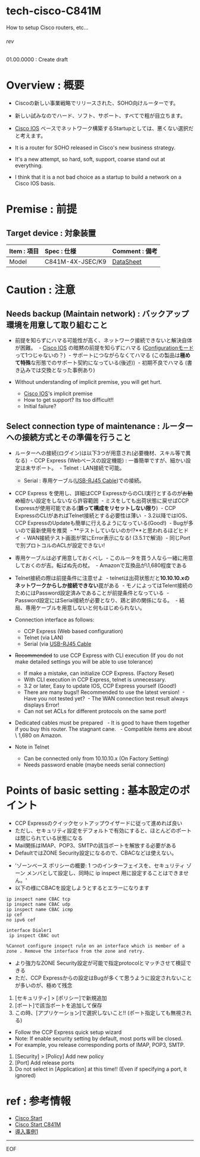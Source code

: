 # tech-cisco-C841M
How to setup Cisco routers, etc...

###### rev
01.00.0000 : Create draft


# Overview : 概要
+ Ciscoの新しい事業戦略でリリースされた、SOHO向けルーターです。
+ 新しい試みなのでハード、ソフト、サポート、すべてで粗が目立ちます。
+ [Cisco IOS] ベースでネットワーク構築するStartupとしては、悪くない選択だと考えます。

+ It is a router for SOHO released in Cisco's new business strategy.
+ It's a new attempt, so hard, soft, support, coarse stand out at everything.
+ I think that it is a not bad choice as a startup to build a network on a Cisco IOS basis.

[Cisco IOS]: https://ja.wikipedia.org/wiki/Cisco_IOS "Cisco Internetwork Operating System"


# Premise : 前提
## Target device : 対象装置
| Item : 項目 | Spec : 仕様       | Comment : 備考 |
|:------------|:-----------------|:---------------|
| Model       | C841M-4X-JSEC/K9 | [DataSheet]    |

[DataSheet]: http://www.cisco.com/web/JP/product/hs/routers/c800isr/prodlit/pdf/data_sheet_c78-732678.pdf "C841M-4X-JSEC/K9 Data Sheet"


# Caution : 注意
## Needs backup (Maintain network) : バックアップ環境を用意して取り組むこと
+ 前提を知らずにハマる可能性が高く、ネットワーク接続できないと解決自体が困難。
  - [Cisco IOS] の暗黙の前提を知らずにハマる ([Configurationモード]って1つじゃないの？)
  - サポートにつながらなくてハマる (この製品は**極めて特殊**な形態でのサポート契約になっている(後述))
  - 初期不良でハマる (書き込みでは交換となった事例あり)

+ Without understanding of implicit premise, you will get hurt.
  - [Cisco IOS]'s implicit premise
  - How to get support? Its too difficult!!
  - Initial failure?
 
## Select connection type of maintenance : ルーターへの接続方式とその準備を行うこと
+ ルーターへの接続(ログイン)は以下3つが用意され(必要機材、スキル等で異なる)
  - CCP Express (Webベースの設定機能) : 一番簡単ですが、細かい設定は未サポート。
  - Telnet : LAN接続で可能。
  - Serial : 専用ケーブル([USB-RJ45 Cable])での接続。

+ CCP Express を使用し、詳細はCCP ExpressからのCLI実行とするのが~~お勧め~~細かい設定をしないなら許容範囲
  - ミスをしても出荷状態に戻せばCCP Expressが使用可能である(**誤って構成をリセットしない限り**)
  - CCP ExpressのCLIがあればTelnet接続とする必要性は薄い
  - 3.2以降ではIOS、CCP ExpressのUpdateも簡単に行えるようになっている(Good!)
  - Bugが多いので最新使用を推奨
  - **テストしていないのか!?**と思われるほどヒドイ
  - WAN接続テスト画面が常にError表示になる! (3.5.1で解消)
  - 同じPortで別プロトコルのACLが設定できない!

+ 専用ケーブルは必ず用意しておくべし
  - このルータを買う人なら一緒に用意しておくのが吉。転ばぬ先の杖。
  - Amazonで互換品が\1,680程度である

+ Telnet接続の際は前提条件に注意せよ
  - telnetは出荷状態だと**10.10.10.xのネットワークからしか接続できない**罠がある
  - モノによってはTelent接続のためにはPassword設定済みであることが前提条件となっている
  - Password設定にはSerial接続が必要となり、鶏と卵の関係になる。
  - 結局、専用ケーブルを用意しないと何もはじめられない。

+ Connection interface as follows:
  - CCP Express (Web based configuration)
  - Telnet (via LAN)
  - Serial (via [USB-RJ45 Cable]

+ ~~Recommended~~ to use CCP Express with CLI execution (If you do not make detailed settings you will be able to use tolerance)
  - If make a mistake, can initialize CCP Express. (Factory Reset)
  - With CLI execution in CCP Express, telnet is unnecessary.
  - 3.2 or later, Easy to update IOS, CCP Express yourself (Good!)
  - There are many bugs!! Recommended to use the latest version!
  - Have you not tested yet?
  - The WAN connection test result always displays Error!
  - Can not set ACLs for different protocols on the same port!

+ Dedicated cables must be prepared
  - It is good to have them together if you buy this router. The stagnant cane.
  - Compatible items are about \ 1,680 on Amazon.

+ Note in Telnet
  - Can be connected only from 10.10.10.x (On Factory Setting)
  - Needs password enable (maybe needs serial connection)

[Configurationモード]: http://www.infraexpert.com/study/ciscoios1.html "Mode of IOS"
[USB-RJ45 Cable]: https://www.amazon.co.jp/CISCO%E4%BA%92%E6%8F%9B%E3%82%B1%E3%83%BC%E3%83%96%E3%83%AB-FTDI-chipset-USB-RJ45-%E3%82%B3%E3%83%B3%E3%82%BD%E3%83%BC%E3%83%AB%E3%82%B1%E3%83%BC%E3%83%96%E3%83%AB/dp/B00JPFOTOY/ref=sr_1_1?s=computers&ie=UTF8&qid=1489781124&sr=1-1&keywords=Lontion+Industrial


# Points of basic setting : 基本設定のポイント
+ CCP Expressのクイックセットアップウイザードに従って進めれば良い
+ ただし、セキュリティ設定をデフォルトで有効にすると、ほとんどのポートは閉じられている状態になる
+ Mail関係はIMAP、POP3、SMTPの該当ポートを解放する必要がある
+ DefaultではZONE Security設定になるので、CBACなどは使えない。
 - 'ゾーンベース ポリシーの概要: 1 つのインターフェイスを、セキュリティ ゾーン メンバとして設定し、同時に ip inspect 用に設定することはできません。'
 - 以下の様にCBACを設定しようとするとエラーになります
```
ip inspect name CBAC tcp
ip inspect name CBAC udp
ip inspect name CBAC icmp
ip cef    
no ipv6 cef

interface Dialer1
 ip inspect CBAC out

%Cannot configure inspect rule on an interface which is member of a zone . Remove the interface from the zone and retry.
```
 - より強力なZONE Security設定が可能で指定protocolとマッチさせて検証できる
 - ただ、CCP Expressからの設定はBugが多くて思うように設定されないことが多いのが、極めて残念

[ZONE Security]: https://www.cisco.com/c/ja_jp/support/docs/security/ios-firewall/98628-zone-design-guide.html

1. [セキュリティ] > [ポリシー]で新規追加
1. [ポート]で該当ポートを追加して保存
1. この時、[アプリケーション]で選択しないこと!! (ポート指定しても無視される)

+ Follow the CCP Express quick setup wizard
+ Note: If enable security setting by default, most ports will be closed.
+ For example, you release corresponding ports of IMAP, POP3, SMTP.

1. [Security] > [Policy] Add new policy
1. [Port] Add release ports
1. Do not select in [Application] at this time!! (Even if specifying a port, it ignored)

# ref : 参考情報
+ [Cisco Start]
+ [Cisco Start C841M]
+ [導入事例1]

[Cisco Start]: http://www.cisco.com/c/m/ja_jp/solutions/cisco-start/index.html
[Cisco Start C841M]: http://www.cisco.com/c/m/ja_jp/solutions/cisco-start/product_841mj.html
[導入事例1]: https://kentai-shiroma.blogspot.jp/2015/10/vpnciscostartc841m-4x-jsec.html

--------------------------------------------------------------------------------
EOF
